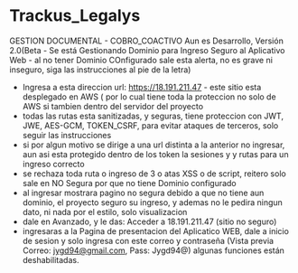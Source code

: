 # Trackus_Legalys
GESTION DOCUMENTAL - COBRO_COACTIVO
Aun es Desarrollo, Versión 2.0(Beta - Se está Gestionando Dominio para Ingreso Seguro al Aplicativo Web - al no tener Dominio COnfigurado sale esta alerta, no es grave ni inseguro, siga las instrucciones al pie de la letra)
- Ingresa a esta direccion url: https://18.191.211.47 - este sitio esta desplegado en AWS ( por lo cual tiene toda la proteccion no solo de AWS si tambien dentro del servidor del proyecto
- todas las rutas esta sanitizadas, y seguras, tiene proteccion con JWT, JWE, AES-GCM, TOKEN_CSRF, para evitar ataques de terceros, solo seguir las instrucciones
- si por algun motivo se dirige a una url distinta a la anterior no ingresar, aun asi esta protegido dentro de los token la sesiones y y rutas para un ingreso correcto
- se rechaza toda ruta o ingreso de 3 o atas XSS o de script, reitero solo sale en NO Segura por que no tiene Dominio configurado
- al ingresar mostrara pagino no segura debido a que no tiene aun dominio, el proyecto seguro su ingreso, y ademas no le pedira ningun dato, ni nada por el estilo, solo visualizacion
- dale en Avanzado, y le das: Acceder a 18.191.211.47 (sitio no seguro)
- ingresaras a la Pagina de presentacion del Aplicatico WEB, dale a inicio de sesion y solo ingresa con este correo y contraseña
(Vista previa Correo: jygd94@gmail.com, Pass: Jygd94@) algunas funciones están deshabilitadas.
